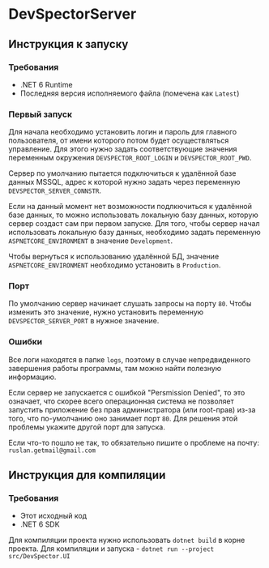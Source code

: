 # DevSpectorServer

## Инструкция к запуску

### Требования

- .NET 6 Runtime
- Последняя версия исполняемого файла (помечена как `Latest`)

### Первый запуск
Для начала необходимо установить логин и пароль для главного пользователя, от имени которого потом будет осуществляться управление.
Для этого нужно задать соответствующие значения переменным окружения `DEVSPECTOR_ROOT_LOGIN` и `DEVSPECTOR_ROOT_PWD`.

Сервер по умолчанию пытается подключиться к удалённой базе данных MSSQL, адрес к которой нужно задать через переменную `DEVSPECTOR_SERVER_CONNSTR`.

Если на данный момент нет возможности подлкючиться к удалённой базе данных, то можно использовать локальную базу данных, которую сервер создаст 
сам при первом запуске. Для того, чтобы сервер начал использовать локальную базу данных, необходимо задать переменную `ASPNETCORE_ENVIRONMENT` в
значение `Development`.

Чтобы вернуться к использованию удалённой БД, значение `ASPNETCORE_ENVIRONMENT` необходимо установить в `Production`.

### Порт
По умолчанию сервер начинает слушать запросы на порту `80`. Чтобы изменить это значение, нужно
установить переменную `DEVSPECTOR_SERVER_PORT` в нужное значение.

### Ошибки
Все логи находятся в папке `logs`, поэтому в случае непредвиденного завершения работы программы,
там можно найти полезную информацию.

Если сервер не запускается с ошибкой "Persmission Denied", то это означает, что скорее всего операционная система не позволяет 
запустить приложение без прав администратора (или root-прав) из-за того, что по-умолчанию оно занимает порт `80`.
Для решения этой проблемы укажите другой порт для запуска.

Если что-то пошло не так, то обязательно пишите о проблеме на почту: `ruslan.getmail@gmail.com`

## Инструкция для компиляции

### Требования
- Этот исходный код
- .NET 6 SDK

Для компиляции проекта нужно использовать `dotnet build` в корне проекта. Для компиляции и запуска - `dotnet run --project src/DevSpector.UI`

